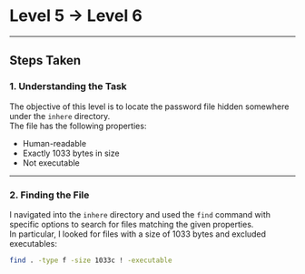 # Level 5 → Level 6

---

## Steps Taken

### 1. Understanding the Task
The objective of this level is to locate the password file hidden somewhere under the `inhere` directory.  
The file has the following properties:  
- Human-readable  
- Exactly 1033 bytes in size  
- Not executable  

---

### 2. Finding the File
I navigated into the `inhere` directory and used the `find` command with specific options to search for files matching the given properties.  
In particular, I looked for files with a size of 1033 bytes and excluded executables:

```bash
find . -type f -size 1033c ! -executable
